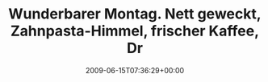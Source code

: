 ---
retweeted: false
source: <a href="http://twitter.com" rel="nofollow">Twitter Web Client</a>
entities:
  hashtags: []
  symbols: []
  user_mentions: []
  urls: []
display_text_range:
- '0'
- '131'
favorite_count: '0'
id_str: '2175300017'
truncated: false
retweet_count: '0'
id: '2175300017'
created_at: Mon Jun 15 07:36:29 +0000 2009
favorited: false
full_text: Wunderbarer Montag. Nett geweckt, Zahnpasta-Himmel, frischer Kaffee, Dredg
  im Ohr. Vielleicht lass ich das Trac noch ne Weile zu...
lang: de
tags:
- pesos/twitter
date: '2009-06-15T07:36:29+00:00'
src: https://twitter.com/bascht/status/2175300017
original_url: https://twitter.com/bascht/status/2175300017
type: twitter_tweet
text: Wunderbarer Montag. Nett geweckt, Zahnpasta-Himmel, frischer Kaffee, Dredg im
  Ohr. Vielleicht lass ich das Trac noch ne Weile zu...
title: Wunderbarer Montag. Nett geweckt, Zahnpasta-Himmel, frischer Kaffee, Dr

---